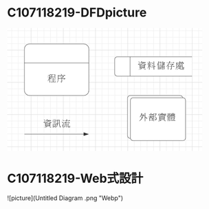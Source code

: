 # C107118219-DFDpicture
![picture](1604036209244.jpg "DFDp")

# C107118219-Web式設計
![picture](Untitled Diagram .png "Webp")
